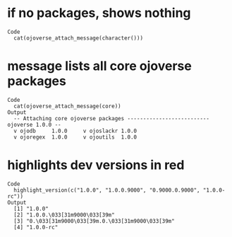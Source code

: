 # if no packages, shows nothing

    Code
      cat(ojoverse_attach_message(character()))

# message lists all core ojoverse packages

    Code
      cat(ojoverse_attach_message(core))
    Output
      -- Attaching core ojoverse packages -------------------------- ojoverse 1.0.0 --
      v ojodb     1.0.0     v ojoslackr 1.0.0
      v ojoregex  1.0.0     v ojoutils  1.0.0

# highlights dev versions in red

    Code
      highlight_version(c("1.0.0", "1.0.0.9000", "0.9000.0.9000", "1.0.0-rc"))
    Output
      [1] "1.0.0"                                        
      [2] "1.0.0.\033[31m9000\033[39m"                   
      [3] "0.\033[31m9000\033[39m.0.\033[31m9000\033[39m"
      [4] "1.0.0-rc"                                     


